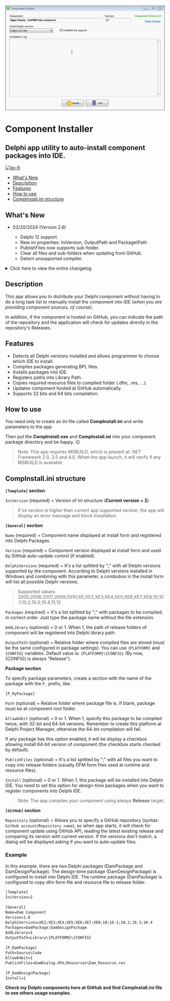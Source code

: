 ![Preview](images/app_preview.gif)

# Component Installer

## Delphi app utility to auto-install component packages into IDE.

[![ko-fi](https://ko-fi.com/img/githubbutton_sm.svg)](https://ko-fi.com/C0C53LVFN)

- [What's New](#whats-new)
- [Description](#description)
- [Features](#features)
- [How to use](#how-to-use)
- [CompInstall.ini structure](#compinstallini-structure)

## What's New

- 02/20/2024 (Version 2.6)

  - Delphi 12 support.
  - New ini properties: IniVersion, OutputPath and Package\Path
  - PublishFiles now supports sub-folder.
  - Clear all files and sub-folders when updating from GitHub.
  - Detect unsupported compiler.

<details>
  <summary>Click here to view the entire changelog</summary>

- 09/12/2021 (Version 2.5)

   - Delphi 11 support.

- 03/25/2021 (Version 2.4)

   - As it is not a good practice to embed the Component Installer EXE in the GitHub component sources, the update of the GitHub repository has been modified to not update the Component Installer EXE, but only the configured component sources.
   - Removed backup functionality in GitHub auto-update.

- 02/01/2021 (Version 2.3)

   - Fixed sub-folders creation (missing) when extracting files on GitHub update.
   - New backup folder on GitHub update (actual folder will be renamed using date and time sufix).

- 12/18/2020 (Version 2.2)

   - Fixed call to rsvars.bat when Delphi is installed in a path containing spaces characters.

- 10/31/2020 (Version 2.1)

   - Included Delphi 10.4 Sydney support.
   - Implemented verification of the 64-bit Delphi compiler existence when the 64-bit flag was set.

- 10/26/2020 (Version 2.0)

   - Compilation process now uses thread.
   - GitHub auto-update supporting.

- 05/03/2020 (Version 1.2)

   - Fixed RegisterBPL method because Delphi XE5 or below use "RAD Studio" public folder instead "Embarcadero\Studio".

- 02/15/2019 (Version 1.1)

   - Removed Allow64bit parameter in the General section. The app will detect this parameter automatically when appears at any package parameter.
   
</details>

## Description

This app allows you to distribute your Delphi component without having to do a long task list to manually install the component into IDE (*when you are providing component sources, of course*).

In addition, if the component is hosted on GitHub, you can indicate the path of the repository and the application will check for updates directly in the repository's Releases.

## Features

- Detects all Delphi versions installed and allows programmer to choose which IDE to install.
- Compiles packages generating BPL files.
- Installs packages into IDE.
- Registers paths into Library Path.
- Copies required resource files to compiled folder (.dfm, .res, ...).
- Updates component hosted at GitHub automatically.
- Supports 32 bits and 64 bits compilation.

## How to use

You need only to create an Ini file called **CompInstall.ini** and write parameters to the app.

Then put the **CompInstall.exe** and **CompInstall.ini** into your component package directory and be happy. :wink:

> Note: This app requires MSBUILD, which is present at .NET Framework 2.0, 3.5 and 4.0. When the app launch, it will verify if any MSBUILD is available.

## CompInstall.ini structure

**`[Template]` section**

`IniVersion` (required) = Version of ini structure (**Current version = 2**)

> If ini version is higher than current app supported version, the app will display an error message and block installation.

**`[General]` section**

`Name` (required) = Component name displayed at install form and registered into Delphi Packages.

`Version` (required) = Component version displayed at install form and used by GitHub auto-update control (if enabled).

`DelphiVersions` (required) = It's a list splitted by ";" with all Delphi versions supported by the component. According to Delphi versions installed in Windows and combining with this parameter, a combobox in the install form will list all possible Delphi versions.

> Supported values: 2005;2006;2007;2009;2010;XE;XE2;XE3;XE4;XE5;XE6;XE7;XE8;10;10.1;10.2;10.3;10.4;11;12

`Packages` (required) = It's a list splitted by ";" with packages to be compiled, in correct order. Just type the package name without the file extension.

`AddLibrary` (optional) = 0 or 1. When 1, the path of release folders of component will be registered into Delphi library path.

`OutputPath` (optional) = Relative folder where compiled files are stored (must be the same configured in package settings). You can use `{PLATFORM}` and `{CONFIG}` variables. Default value is: `{PLATFORM}\{CONFIG}` (By now, {CONFIG} is always "Release").

**Package section**

To specify package parameters, create a section with the name of the package with the `P_` prefix, like:

`[P_MyPackage]`

`Path` (optional) = Relative folder where package file is. If blank, package must be at component root folder.

`Allow64bit` (optional) = 0 or 1. When 1, specify this package to be compiled twice, with 32-bit and 64-bit versions. Remember to create this platform at Delphi Project Manager, otherwise the 64-bit compilation will fail.

If any package has this option enabled, it will be display a checkbox allowing install 64-bit version of component (the checkbox starts checked by default).

`PublishFiles` (optional) = It's a list splitted by ";" with all files you want to copy into release folders (usually DFM form files used at runtime and resource files).

`Install` (optional) = 0 or 1. When 1, this package will be installed into Delphi IDE. You need to set this option for design-time packages when you want to register components into Delphi IDE.

> Note: The app compiles your component using always **Release** target.

**`[GitHub]` section**

`Repository` (optional) = Allows you to specify a GitHub repository (syntax: `GitHub account`/`Repository name`), so when app starts, it will check for component update using GitHub API, reading the latest existing release and comparing its version with current version. If the versions don't match, a dialog will be displayed asking if you want to auto-update files.

### Example

In this example, there are two Delphi packages (DamPackage and DamDesignPackage). The design-time package (DamDesignPackage) is configured to install into Delphi IDE. The runtime package (DamPackage) is configured to copy dfm form file and resource file to release folder.

```
[Template]
IniVersion=2

[General]
Name=Dam Component
Version=1.0
DelphiVersions=XE2;XE3;XE4;XE5;XE6;XE7;XE8;10;10.1;10.2;10.3;10.4
Packages=DamPackage;DamDesignPackage
AddLibrary=1
OutputPath=Library\{PLATFORM}\{CONFIG}

[P_DamPackage]
Path=Source\Code
Allow64bit=1
PublishFiles=DamDialog.dfm;Resources\Dam_Resource.res

[P_DamDesignPackage]
Install=1
```

**Check my Delphi components here at GitHub and find CompInstall.ini file to see others usage examples.**
